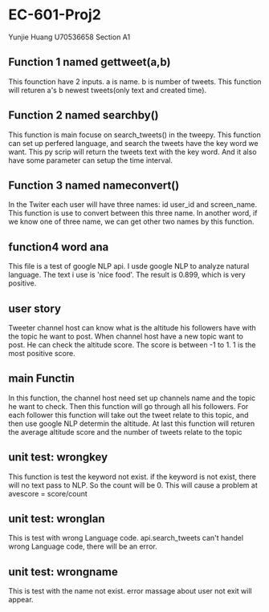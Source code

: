# EC-601-Proj2
Yunjie Huang
U70536658
Section A1

## Function 1 named gettweet(a,b)
This founction have 2 inputs.
 a is name.
 b is number of tweets.
 This function will returen a's b newest tweets(only text and created time).

## Function 2 named searchby()
This function is main focuse on search_tweets() in the tweepy.
This function can set up perfered language, and search the tweets have the key word we want.
This py scrip will return the tweets text with the key word.
And it also have some parameter can setup the time interval. 

## Function 3 named nameconvert()
In the Twiter each user will have three names: id user_id and screen_name.
This function is use to convert between this three name.
In another word, if we know one of three name, we can get other two names by this function.

## function4 word ana
This file is a test of google NLP api. I usde google NLP to analyze natural language. The text i use is 'nice food'.
The result is 0.899, which is very positive.


## user story
Tweeter channel host can know what is the altitude his followers have with the topic he want to post.
When channel host have a new topic want to post. He can check the altitude score. The score is between -1 to 1. 1 is the most positive score.

## main Functin
In this function, the channel host need set up channels name and the topic he want to check.
Then this function will go through all his followers.
For each follower this function will take out the tweet relate to this topic, and then use google NLP determin the altitude.
At last this function will returen the average altitude score and the number of tweets relate to the topic

## unit test: wrongkey
This function is test the keyword not exist. if the keyword is not exist, there will no text pass to NLP. So the count will be 0. This will cause a problem at avescore = score/count

## unit test: wronglan
This is test with wrong Language code. api.search_tweets can't handel wrong Language code, there will be an error.

## unit test: wrongname
This is test with the name not exist. error massage about user not exit will appear.
